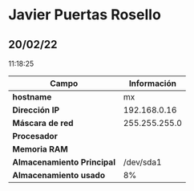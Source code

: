 # Javier Puertas Rosello
## 20/02/22
11:18:25

| **Campo** | **Información** |
|-- | -- |
| **hostname** | mx |
| **Dirección IP** | 192.168.0.16 |
| **Máscara de red** | 255.255.255.0 |
| **Procesador** | |
| **Memoria RAM** |  |
| **Almacenamiento Principal** | /dev/sda1 |
| **Almacenamiento usado** |  8%  |
